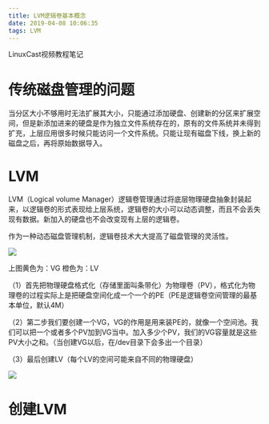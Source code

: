 ```yaml
---
title: LVM逻辑卷基本概念
date: 2019-04-08 10:06:35
tags: LVM
---
```


LinuxCast视频教程笔记

# 传统磁盘管理的问题

当分区大小不够用时无法扩展其大小，只能通过添加硬盘、创建新的分区来扩展空间，但是新添加进来的硬盘是作为独立文件系统存在的，原有的文件系统并未得到扩充，上层应用很多时候只能访问一个文件系统。只能让现有磁盘下线，换上新的磁盘之后，再将原始数据导入。

# LVM

LVM（Logical volume Manager）逻辑卷管理通过将底层物理硬盘抽象封装起来，以逻辑卷的形式表现给上层系统，逻辑卷的大小可以动态调整，而且不会丢失现有数据。新加入的硬盘也不会改变现有上层的逻辑卷。

作为一种动态磁盘管理机制，逻辑卷技术大大提高了磁盘管理的灵活性。

![](<https://raw.githubusercontent.com/lnsyyj/lnsyyj.github.io/hexo/Blog/source/_posts/LVM%E9%80%BB%E8%BE%91%E5%8D%B7%E5%9F%BA%E6%9C%AC%E6%A6%82%E5%BF%B5/LVM-1.png>)

上图黄色为：VG    橙色为：LV

（1）首先把物理硬盘格式化（存储里面叫条带化）为物理卷（PV），格式化为物理卷的过程实际上是把硬盘空间化成一个一个的PE（PE是逻辑卷空间管理的最基本单位，默认4M）

（2）第二步我们要创建一个VG，VG的作用是用来装PE的，就像一个空间池。我们可以把一个或者多个PV加到VG当中。加入多少个PV，我们的VG容量就是这些PV大小之和。（当创建VG以后，在/dev目录下会多出一个目录）

（3）最后创建LV（每个LV的空间可能来自不同的物理硬盘）

![](<https://github.com/lnsyyj/lnsyyj.github.io/blob/hexo/Blog/source/_posts/LVM%E9%80%BB%E8%BE%91%E5%8D%B7%E5%9F%BA%E6%9C%AC%E6%A6%82%E5%BF%B5/LVM-2.png?raw=true>)

# 创建LVM

